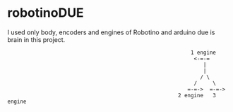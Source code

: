 # robotinoDUE

I used only body, encoders and engines of Robotino and arduino due is brain in this project.


                                                              1 engine
                                                               <-=-=
                                                                  |
                                                                  |
                                                                 / \
                                                               /     \
                                                             =-=->  =-=->
                                                          2 engine   3 engine
